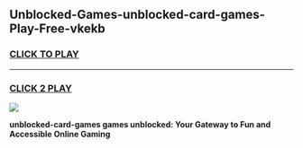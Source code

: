 
## Unblocked-Games-unblocked-card-games-Play-Free-vkekb
<h3>
<a href="https://premium76.site?title=unblocked-card-games&ref=15A">CLICK TO PLAY</a></h3>
<hr>

<h3>
<a href="https://premium76.site?title=unblocked-card-games&ref=15A">CLICK 2 PLAY</a>
  
</h3>

<a href="https://premium76.site?title=unblocked-card-games&ref=15A"><img src="https://clearcache.store/games.png"></a>


**unblocked-card-games games unblocked: Your Gateway to Fun and Accessible Online Gaming**
